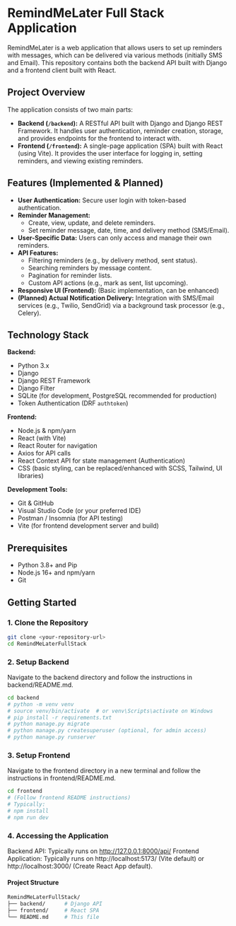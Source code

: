 # RemindMeLater Full Stack Application

RemindMeLater is a web application that allows users to set up reminders with messages, which can be delivered via various methods (initially SMS and Email). This repository contains both the backend API built with Django and a frontend client built with React.

## Project Overview

The application consists of two main parts:

*   **Backend (`/backend`):** A RESTful API built with Django and Django REST Framework. It handles user authentication, reminder creation, storage, and provides endpoints for the frontend to interact with.
*   **Frontend (`/frontend`):** A single-page application (SPA) built with React (using Vite). It provides the user interface for logging in, setting reminders, and viewing existing reminders.

## Features (Implemented & Planned)

*   **User Authentication:** Secure user login with token-based authentication.
*   **Reminder Management:**
    *   Create, view, update, and delete reminders.
    *   Set reminder message, date, time, and delivery method (SMS/Email).
*   **User-Specific Data:** Users can only access and manage their own reminders.
*   **API Features:**
    *   Filtering reminders (e.g., by delivery method, sent status).
    *   Searching reminders by message content.
    *   Pagination for reminder lists.
    *   Custom API actions (e.g., mark as sent, list upcoming).
*   **Responsive UI (Frontend):** (Basic implementation, can be enhanced)
*   **(Planned) Actual Notification Delivery:** Integration with SMS/Email services (e.g., Twilio, SendGrid) via a background task processor (e.g., Celery).

## Technology Stack

**Backend:**
*   Python 3.x
*   Django
*   Django REST Framework
*   Django Filter
*   SQLite (for development, PostgreSQL recommended for production)
*   Token Authentication (DRF `authtoken`)

**Frontend:**
*   Node.js & npm/yarn
*   React (with Vite)
*   React Router for navigation
*   Axios for API calls
*   React Context API for state management (Authentication)
*   CSS (basic styling, can be replaced/enhanced with SCSS, Tailwind, UI libraries)

**Development Tools:**
*   Git & GitHub
*   Visual Studio Code (or your preferred IDE)
*   Postman / Insomnia (for API testing)
*   Vite (for frontend development server and build)

## Prerequisites

*   Python 3.8+ and Pip
*   Node.js 16+ and npm/yarn
*   Git

## Getting Started

### 1. Clone the Repository

```bash
git clone <your-repository-url>
cd RemindMeLaterFullStack
```

### 2. Setup Backend
Navigate to the backend directory and follow the instructions in backend/README.md.
```bash
cd backend
# python -m venv venv
# source venv/bin/activate  # or venv\Scripts\activate on Windows
# pip install -r requirements.txt
# python manage.py migrate
# python manage.py createsuperuser (optional, for admin access)
# python manage.py runserver
```

### 3. Setup Frontend
Navigate to the frontend directory in a new terminal and follow the instructions in frontend/README.md.
```bash
cd frontend
# (Follow frontend README instructions)
# Typically:
# npm install
# npm run dev
```

### 4. Accessing the Application
Backend API: Typically runs on http://127.0.0.1:8000/api/
Frontend Application: Typically runs on http://localhost:5173/ (Vite default) or http://localhost:3000/ (Create React App default).
#### Project Structure
```bash
RemindMeLaterFullStack/
├── backend/      # Django API
├── frontend/     # React SPA
└── README.md     # This file
```
